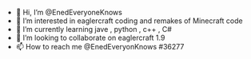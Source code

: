 - 👋 Hi, I’m @EnedEveryoneKnows
- 👀 I’m interested in eaglercraft coding and remakes of Minecraft code
- 🌱 I’m currently learning jave , python , c++ , C#
- 💞️ I’m looking to collaborate on eaglercraft 1.9
- 📫 How to reach me @EnedEveryonKnows #36277

<!---
EnedEveryoneKnows/EnedEveryoneKnows is a ✨ special ✨ repository because its `README.md` (this file) appears on your GitHub profile.
You can click the Preview link to take a look at your changes.
--->
